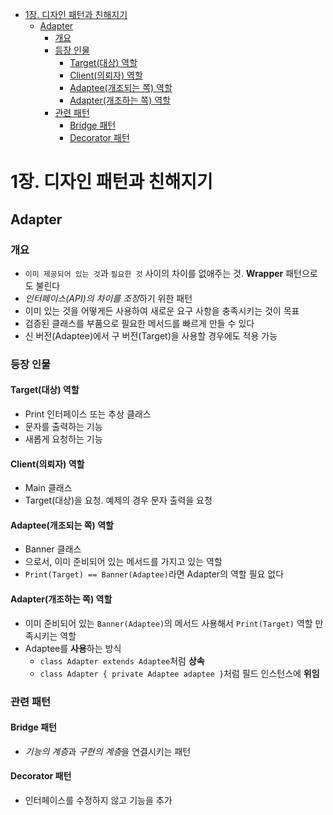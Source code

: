 - [1장. 디자인 패턴과 친해지기](#1장-디자인-패턴과-친해지기)
  - [Adapter](#adapter)
    - [개요](#개요)
    - [등장 인물](#등장-인물)
      - [Target(대상) 역할](#target대상-역할)
      - [Client(의뢰자) 역할](#client의뢰자-역할)
      - [Adaptee(개조되는 쪽) 역할](#adaptee개조되는-쪽-역할)
      - [Adapter(개조하는 쪽) 역할](#adapter개조하는-쪽-역할)
    - [관련 패턴](#관련-패턴)
      - [Bridge 패턴](#bridge-패턴)
      - [Decorator 패턴](#decorator-패턴)

# 1장. 디자인 패턴과 친해지기

## Adapter

### 개요

- `이미 제공되어 있는 것`과 `필요한 것` 사이의 차이를 없애주는 것. **Wrapper** 패턴으로도 불린다
- *인터페이스(API)의 차이를 조정*하기 위한 패턴
- 이미 있는 것을 어떻게든 사용하여 새로운 요구 사항을 충족시키는 것이 목표
- 검증된 클래스를 부품으로 필요한 메서드를 빠르게 만들 수 있다
- 신 버전(Adaptee)에서 구 버전(Target)을 사용할 경우에도 적용 가능

### 등장 인물

#### Target(대상) 역할

- Print 인터페이스 또는 추상 클래스
- 문자를 출력하는 기능
- 새롭게 요청하는 기능

#### Client(의뢰자) 역할

- Main 클래스
- Target(대상)을 요청. 예제의 경우 문자 출력을 요청

#### Adaptee(개조되는 쪽) 역할

- Banner 클래스
- 으로서, 이미 준비되어 있는 메서드를 가지고 있는 역할
- `Print(Target) == Banner(Adaptee)`라면 Adapter의 역할 필요 없다

#### Adapter(개조하는 쪽) 역할

- 이미 준비되어 있는 `Banner(Adaptee)`의 메서드 사용해서 `Print(Target)` 역할 만족시키는 역할
- Adaptee를 **사용**하는 방식
  - `class Adapter extends Adaptee`처럼 **상속**
  - `class Adapter { private Adaptee adaptee }`처럼 필드 인스턴스에 **위임**

### 관련 패턴

#### Bridge 패턴

- *기능의 계층*과 *구현의 계층*을 연결시키는 패턴

#### Decorator 패턴

- 인터페이스를 수정하지 않고 기능을 추가
